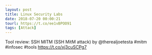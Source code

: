 ```yaml
---
layout: post
title: Linux Security Labs
date: 2018-07-20 00:00:21
tourl: https://t.co/ee1vBPOO91
tags: [Attack]
---
```

Tool review: SSH MITM (SSH MitM attack) by @therealjoetesta #mitm #infosec #tools https://t.co/xj3cuSCPg7